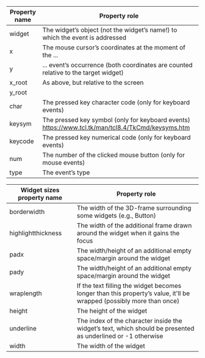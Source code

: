 
| Property name | Property role                                                                                      | 
|---------------|----------------------------------------------------------------------------------------------------|
| widget        | The widget’s object (not the widget’s name!) to which the event is addressed                       | 
| x             | The mouse cursor’s coordinates at the moment of the ...                                            | 
| y             | ... event’s occurrence (both coordinates are counted relative to the target widget)                | 
| x_root        | As above, but relative to the screen                                                               | 
| y_root        |                                                                                                    |
| char          | The pressed key character code (only for keyboard events)                                          |
| keysym        | The pressed key symbol (only for keyboard events)  https://www.tcl.tk/man/tcl8.4/TkCmd/keysyms.htm | 
| keycode       | The pressed key numerical code (only for keyboard events)                                          | 
| num           | The number of the clicked mouse button (only for mouse events)                                     | 
| type          | The event’s type                                                                                   |



| Widget sizes property name | Property role                                                                                                        | 
|----------------------------|----------------------------------------------------------------------------------------------------------------------|
| borderwidth                | The width of the 3D-frame surrounding some widgets (e.g., Button)                                                    | 
| highlightthickness         | The width of the additional frame drawn around the widget when it gains the focus                                    | 
| padx                       | The width/height of an additional empty space/margin around the widget                                               | 
| pady                       | The width/height of an additional empty space/margin around the widget                                               | 
| wraplength                 | If the text filling the widget becomes longer than this property’s value, it'll be wrapped (possibly more than once) | 
| height                     | The height of the widget                                                                                             | 
| underline                  | The index of the character inside the widget’s text, which should be presented as underlined or -1 otherwise         |
| width                      | The width of the widget                                                                                              |
